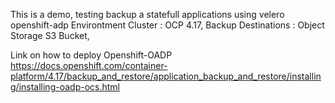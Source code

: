 This is a demo, testing backup a statefull applications using velero openshift-adp 
Environtment  Cluster : OCP 4.17, 
Backup Destinations : Object Storage  S3 Bucket,



Link on how to deploy Openshift-OADP https://docs.openshift.com/container-platform/4.17/backup_and_restore/application_backup_and_restore/installing/installing-oadp-ocs.html 
